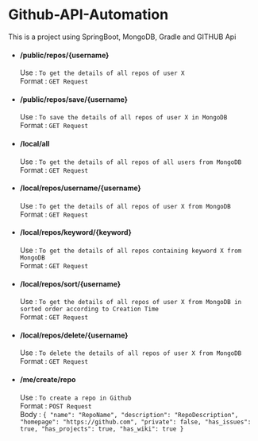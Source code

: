 # Github-API-Automation
This is a project using SpringBoot, MongoDB, Gradle and GITHUB Api

- ####   /public/repos/{username}

    Use : `To get the details of all repos of user X` \
    Format :  `GET Request`

- ####   /public/repos/save/{username}

    Use : `To save the details of all repos of user X in MongoDB` \
    Format :  `GET Request`

- ####   /local/all

    Use : `To get the details of all repos of all users from MongoDB` \
    Format :  `GET Request`

- ####   /local/repos/username/{username}

    Use : `To get the details of all repos of user X from MongoDB` \
    Format :  `GET Request`

- ####   /local/repos/keyword/{keyword}

    Use : `To get the details of all repos containing keyword X from MongoDB` \
    Format :  `GET Request`

- ####   /local/repos/sort/{username}

    Use : `To get the details of all repos of user X from MongoDB in sorted order according to Creation Time` \
    Format :  `GET Request`

- ####   /local/repos/delete/{username}

    Use : `To delete the details of all repos of user X from MongoDB` \
    Format :  `GET Request`

- ####   /me/create/repo

    Use : `To create a repo in Github` \
    Format :  `POST Request` \
    Body :  `{
                "name": "RepoName",
                "description": "RepoDescription",
                "homepage": "https://github.com",
                "private": false,
                "has_issues": true,
                "has_projects": true,
                "has_wiki": true
            }`